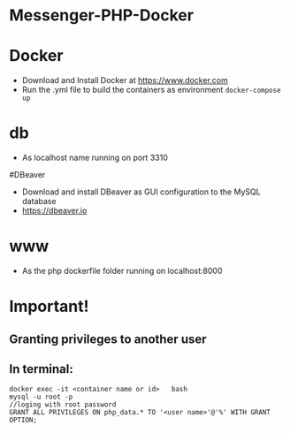 # Messenger-PHP-Docker

# Docker

- Download and Install Docker at https://www.docker.com
- Run the .yml file to build the containers as environment
  `docker-compose up`

# db

- As localhost name running on port 3310

#DBeaver

- Download and install DBeaver as GUI configuration to the MySQL database
- https://dbeaver.io

# www

- As the php dockerfile folder running on localhost:8000

# Important!

## Granting privileges to another user

## In terminal:

```
docker exec -it <container name or id>   bash
mysql -u root -p
//loging with root password
GRANT ALL PRIVILEGES ON php_data.* TO '<user name>'@'%' WITH GRANT OPTION;
```
